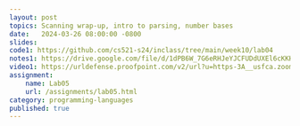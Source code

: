 ```yaml
---
layout: post
topics: Scanning wrap-up, intro to parsing, number bases
date:   2024-03-26 08:00:00 -0800
slides: 
code1: https://github.com/cs521-s24/inclass/tree/main/week10/lab04
notes1: https://drive.google.com/file/d/1dPB6W_7G6eRHJeYJCFUDdUXEl6cKKHSy/view?usp=sharing
video1: https://urldefense.proofpoint.com/v2/url?u=https-3A__usfca.zoom.us_rec_share_VtMEruvJp-2DCeDTRVrUJ7oYxw3KFgN2S8rQxjRNVY2GJSgH2Dr1ufSswopFHQoLnP.YpeUOnm2DxjEELyt&d=DwMFAw&c=qgVugHHq3rzouXkEXdxBNQ&r=zUwZhCZ6veD8D3JcqbG6_FfQD7Zw7tIzhr-R0Vq7V0s&m=84ZkmtPos5UQDGGFj0Z5jl2DAnXoqhw-D2I-RqqKsuC7cO-SDoOA8f4I3M_P9xpC&s=PufCFcB6ul64UMSo2orSwsPDggQ5yy640usbL2IzvJI&e=
assignment:
    name: Lab05
    url: /assignments/lab05.html
category: programming-languages
published: true
---
```

